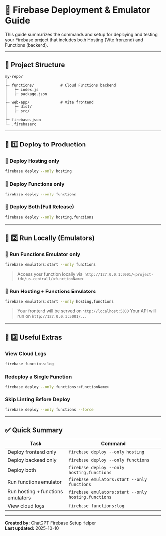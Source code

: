 # 🚀 Firebase Deployment & Emulator Guide

This guide summarizes the commands and setup for deploying and testing your Firebase project that includes both Hosting (Vite frontend) and Functions (backend).

---

## 🧩 Project Structure
```
my-repo/
│
├─ functions/            # Cloud Functions backend
│   ├─ index.js
│   ├─ package.json
│
├─ web-app/              # Vite frontend
│   ├─ dist/
│   ├─ src/
│
├─ firebase.json
└─ .firebaserc
```

---

## 🚀 1️⃣ Deploy to Production

### 🔸 Deploy Hosting only
```bash
firebase deploy --only hosting
```

### 🔸 Deploy Functions only
```bash
firebase deploy --only functions
```

### 🔸 Deploy Both (Full Release)
```bash
firebase deploy --only hosting,functions
```

---

## 🧪 2️⃣ Run Locally (Emulators)

### 🔸 Run Functions Emulator only
```bash
firebase emulators:start --only functions
```
> Access your function locally via:
> `http://127.0.0.1:5001/<project-id>/us-central1/<functionName>`

### 🔸 Run Hosting + Functions Emulators
```bash
firebase emulators:start --only hosting,functions
```
> Your frontend will be served on `http://localhost:5000`
> Your API will run on `http://127.0.0.1:5001/...`

---

## 🧰 3️⃣ Useful Extras

### View Cloud Logs
```bash
firebase functions:log
```

### Redeploy a Single Function
```bash
firebase deploy --only functions:<functionName>
```

### Skip Linting Before Deploy
```bash
firebase deploy --only functions --force
```

---

## ✅ Quick Summary

| Task | Command |
|------|----------|
| Deploy frontend only | `firebase deploy --only hosting` |
| Deploy backend only | `firebase deploy --only functions` |
| Deploy both | `firebase deploy --only hosting,functions` |
| Run functions emulator | `firebase emulators:start --only functions` |
| Run hosting + functions emulators | `firebase emulators:start --only hosting,functions` |
| View cloud logs | `firebase functions:log` |

---

**Created by:** ChatGPT Firebase Setup Helper  
**Last updated:** 2025-10-10
